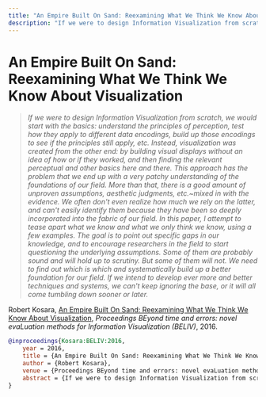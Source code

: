 ```yaml
---
title: "An Empire Built On Sand: Reexamining What We Think We Know About Visualization"
description: "If we were to design Information Visualization from scratch, we would start with the basics: understand the principles of perception, test how they apply to different data encodings, build up those encodings to see if the principles still apply, etc. Instead, visualization was created from the other end: by building visual displays without an idea of how or if they worked, and then finding the relevant perceptual and other basics here and there. This approach has the problem that we end up with a very patchy understanding of the foundations of our field. More than that, there is a good amount of unproven assumptions, aesthetic judgments, etc.~mixed in with the evidence. We often don't even realize how much we rely on the latter, and can't easily identify them because they have been so deeply incorporated into the fabric of our field. In this paper, I attempt to tease apart what we know and what we only think we know, using a few examples. The goal is to point out specific gaps in our knowledge, and to encourage researchers in the field to start questioning the underlying assumptions. Some of them are probably sound and will hold up to scrutiny. But some of them will not. We need to find out which is which and systematically build up a better foundation for our field. If we intend to develop ever more and better techniques and systems, we can't keep ignoring the base, or it will all come tumbling down sooner or later."
---
```


# An Empire Built On Sand: Reexamining What We Think We Know About Visualization

> _If we were to design Information Visualization from scratch, we would start with the basics: understand the principles of perception, test how they apply to different data encodings, build up those encodings to see if the principles still apply, etc. Instead, visualization was created from the other end: by building visual displays without an idea of how or if they worked, and then finding the relevant perceptual and other basics here and there. This approach has the problem that we end up with a very patchy understanding of the foundations of our field. More than that, there is a good amount of unproven assumptions, aesthetic judgments, etc.~mixed in with the evidence. We often don't even realize how much we rely on the latter, and can't easily identify them because they have been so deeply incorporated into the fabric of our field. In this paper, I attempt to tease apart what we know and what we only think we know, using a few examples. The goal is to point out specific gaps in our knowledge, and to encourage researchers in the field to start questioning the underlying assumptions. Some of them are probably sound and will hold up to scrutiny. But some of them will not. We need to find out which is which and systematically build up a better foundation for our field. If we intend to develop ever more and better techniques and systems, we can't keep ignoring the base, or it will all come tumbling down sooner or later._

Robert Kosara, <a href="https://media.eagereyes.org/papers/2016/Kosara-BELIV-2016.pdf" target="_blank">An Empire Built On Sand: Reexamining What We Think We Know About Visualization</a>, _Proceedings BEyond time and errors: novel evaLuation methods for Information Visualization (BELIV)_, 2016.


```bibtex
@inproceedings{Kosara:BELIV:2016,
	year = 2016,
	title = {An Empire Built On Sand: Reexamining What We Think We Know About Visualization},
	author = {Robert Kosara},
	venue = {Proceedings BEyond time and errors: novel evaLuation methods for Information Visualization (BELIV)},
	abstract = {If we were to design Information Visualization from scratch, we would start with the basics: understand the principles of perception, test how they apply to different data encodings, build up those encodings to see if the principles still apply, etc. Instead, visualization was created from the other end: by building visual displays without an idea of how or if they worked, and then finding the relevant perceptual and other basics here and there. This approach has the problem that we end up with a very patchy understanding of the foundations of our field. More than that, there is a good amount of unproven assumptions, aesthetic judgments, etc.~mixed in with the evidence. We often don't even realize how much we rely on the latter, and can't easily identify them because they have been so deeply incorporated into the fabric of our field. In this paper, I attempt to tease apart what we know and what we only think we know, using a few examples. The goal is to point out specific gaps in our knowledge, and to encourage researchers in the field to start questioning the underlying assumptions. Some of them are probably sound and will hold up to scrutiny. But some of them will not. We need to find out which is which and systematically build up a better foundation for our field. If we intend to develop ever more and better techniques and systems, we can't keep ignoring the base, or it will all come tumbling down sooner or later.},
}
```

